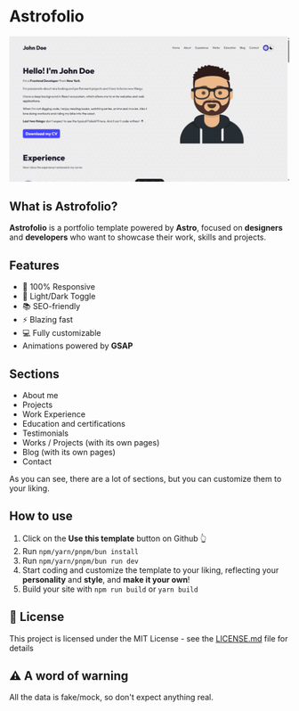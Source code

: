# Astrofolio

![Cover](https://github.com/SantosAlarcon/astrofolio/blob/master/public/Astrofolio.jpeg?raw=true)

## What is Astrofolio?
**Astrofolio** is a portfolio template powered by **Astro**, focused on **designers** and **developers** who want to showcase their work, skills and projects.

## Features
- 📱 100% Responsive
- 🌈 Light/Dark Toggle
- 📚 SEO-friendly
- ⚡️ Blazing fast
- 💻 Fully customizable
- Animations powered by **GSAP**

## Sections
- About me
- Projects
- Work Experience
- Education and certifications
- Testimonials
- Works / Projects (with its own pages)
- Blog (with its own pages)
- Contact

As you can see, there are a lot of sections, but you can customize them to your liking.

## How to use
1. Click on the **Use this template** button on Github 👆
2. Run `npm/yarn/pnpm/bun install`
3. Run `npm/yarn/pnpm/bun run dev`
4. Start coding and customize the template to your liking, reflecting your **personality** and **style**, and **make it your own**!
5. Build your site with `npm run build` or `yarn build`

## 📝 License
This project is licensed under the MIT License - see the [LICENSE.md](LICENSE.md) file for details

## ⚠️ A word of warning
All the data is fake/mock, so don't expect anything real.
